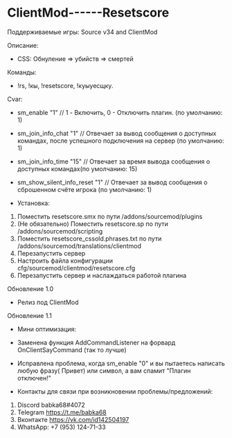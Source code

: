 # ClientMod------Resetscore
Поддерживаемые игры: Source v34 and ClientMod

Описание: 
- CSS: Обнуление => убийств => смертей

Команды: 
- !rs, !кы, !resetscore, !куыуесщку.

Cvar:
- sm_enable 					"1" 					// 1 - Включить, 0 - Отключить плагин. (по умолчанию: 1)
- sm_join_info_chat 			"1" 					// Отвечает за вывод сообщения о доступных командах, после успешного подключения на сервер (по умолчанию: 1)
- sm_join_info_time				"15"					// Отвечает за время вывода сообщения о доступных командах(по умолчанию: 15)
- sm_show_silent_info_reset 	"1"						// Отвечает за вывод сообщения о сброшенном счёте игрока (по умолчанию: 1)

- Установка:
1) Поместить resetscore.smx по пути /addons/sourcemod/plugins
2) (Не обязательно) Поместить resetscore.sp по пути /addons/sourcemod/scripting
3) Поместить resetscore_cssold.phrases.txt по пути /addons/sourcemod/translations/clientmod
4) Перезапустить сервер
4) Настроить файла конфигурации cfg/sourcemod/clientmod/resetscore.cfg
5) Перезапустить сервер и наслаждаться работой плагина

Обновление 1.0
- Релиз под ClientMod

Обновление 1.1
- Мини оптимизация:
- Заменена функция AddCommandListener на форвард OnClientSayCommand (так то лучше)
- Исправлена проблема, когда sm_enable "0" и вы пытаетесь написать любую фразу( Привет) или символ, а вам спамит "Плагин отключен!"

- Контакты для связи при возникновении проблемы/предложений: 
1. Discord babka68#4072
2. Telegram https://t.me/babka68
3. Вконтакте https://vk.com/id142504197
4. WhatsApp: +7 (953) 124-71-33
